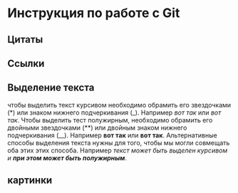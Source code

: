 # Инструкция по работе с Git

## Цитаты

## Ссылки

## Выделение текста
чтобы выделить текст курсивом необходимо обрамить его звездочками (*) или знаком нижнего подчеркивания (_). Например *вот так* или _вот так_. 
Чтобы выделить тест полужирным, необходимо обрамить его двойными звездочками (**) или двойным знаком нижнего подчеркивания (__). Например **вот так** или __вот так__.
Альтернативные способы выделения текста нужны для того, чтобы мы могли совмещать оба этих этих способа. Например   _текст может быть выделен курсивом и **при этом может быть полужирным**_.



## картинки